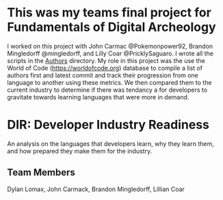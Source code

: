 # This was my teams final project for Fundamentals of Digital Archeology
I worked on this project with John Carmac @Pokemonpower92, Brandon Mingledorff @mingledorff, and Lilly Coar @PricklySaguaro. I wrote all the scripts in the [Authors](https://github.com/dlomax64/DIR/tree/main/Authors) directory. My role in this project was the use the World of Code (https://worldofcode.org) database to compile a list of authors first and latest commit and track their progression from one language to another using these metrics. We then compared them to the current industry to determine if there was tendancy a for developers to gravitate towards learning languages that were more in demand.


# DIR: Developer Industry Readiness 
An analysis on the languages that developers learn, why they learn them, and how prepared they make them for the industry.

## Team Members
Dylan Lomax, John Carmack, Brandon Mingledorff, Lillian Coar
